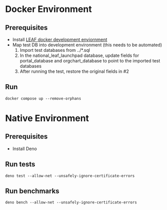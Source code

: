 # Docker Environment

## Prerequisites
- Install [LEAF docker development enviornment](https://github.com/department-of-veterans-affairs/LEAF/blob/master/docs/InstallationConfiguration.md)
- Map test DB into development environment (this needs to be automated)
  1. Import test databases from ../*.sql
  2. In the national_leaf_launchpad database, update fields for portal_database and orgchart_database to point to the imported test databases
  3. After running the test, restore the original fields in #2

## Run
```
docker compose up --remove-orphans
```


# Native Environment

## Prerequisites
- Install Deno

## Run tests
```
deno test --allow-net --unsafely-ignore-certificate-errors
```

## Run benchmarks
```
deno bench --allow-net --unsafely-ignore-certificate-errors
```
